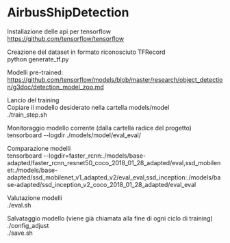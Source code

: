# AirbusShipDetection

Installazione delle api per tensorflow  
https://github.com/tensorflow/tensorflow  
  
Creazione del dataset in formato riconosciuto TFRecord  
python generate_tf.py  
  
Modelli pre-trained:  
https://github.com/tensorflow/models/blob/master/research/object_detection/g3doc/detection_model_zoo.md  
  
Lancio del training  
Copiare il modello desiderato nella cartella models/model  
./train_step.sh  
  
Monitoraggio modello corrente (dalla cartella radice del progetto)  
tensorboard --logdir ./models/model/eval_eval/  
  
Comparazione modelli  
tensorboard --logdir=faster_rcnn:./models/base-adapted/faster_rcnn_resnet50_coco_2018_01_28_adapted/eval,ssd_mobilenet:./models/base-adapted/ssd_mobilenet_v1_adapted_v2/eval_eval,ssd_inception:./models/base-adapted/ssd_inception_v2_coco_2018_01_28_adapted/eval_eval  

Valutazione modelli  
./eval.sh  
  
Salvataggio modello (viene già chiamata alla fine di ogni ciclo di training)  
./config_adjust  
./save.sh  
